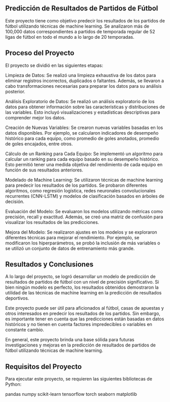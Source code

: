 ## Predicción de Resultados de Partidos de Fútbol
Este proyecto tiene como objetivo predecir los resultados de los partidos de fútbol utilizando técnicas de machine learning. Se analizaron más de 100,000 datos correspondientes a partidos de temporada regular de 52 ligas de fútbol en todo el mundo a lo largo de 20 temporadas.

## Proceso del Proyecto
El proyecto se dividió en las siguientes etapas:

Limpieza de Datos: Se realizó una limpieza exhaustiva de los datos para eliminar registros incorrectos, duplicados o faltantes. Además, se llevaron a cabo transformaciones necesarias para preparar los datos para su análisis posterior.

Análisis Exploratorio de Datos: Se realizó un análisis exploratorio de los datos para obtener información sobre las características y distribuciones de las variables. Esto incluyó visualizaciones y estadísticas descriptivas para comprender mejor los datos.

Creación de Nuevas Variables: Se crearon nuevas variables basadas en los datos disponibles. Por ejemplo, se calcularon indicadores de desempeño histórico para cada equipo, como promedio de goles anotados, promedio de goles encajados, entre otros.

Cálculo de un Ranking para Cada Equipo: Se implementó un algoritmo para calcular un ranking para cada equipo basado en su desempeño histórico. Esto permitió tener una medida objetiva del rendimiento de cada equipo en función de sus resultados anteriores.

Modelado de Machine Learning: Se utilizaron técnicas de machine learning para predecir los resultados de los partidos. Se probaron diferentes algoritmos, como regresión logística, redes neuronales convolucionales recurrentes (CNN-LSTM) y modelos de clasificación basados en árboles de decisión.

Evaluación del Modelo: Se evaluaron los modelos utilizando métricas como precisión, recall y exactitud. Además, se creó una matriz de confusión para visualizar los resultados de las predicciones.

Mejora del Modelo: Se realizaron ajustes en los modelos y se exploraron diferentes técnicas para mejorar el rendimiento. Por ejemplo, se modificaron los hiperparámetros, se probó la inclusión de más variables o se utilizó un conjunto de datos de entrenamiento más grande.

## Resultados y Conclusiones
A lo largo del proyecto, se logró desarrollar un modelo de predicción de resultados de partidos de fútbol con un nivel de precisión significativo. Si bien ningún modelo es perfecto, los resultados obtenidos demostraron la utilidad de las técnicas de machine learning en la predicción de resultados deportivos.

Este proyecto puede ser útil para aficionados al fútbol, casas de apuestas y otros interesados en predecir los resultados de los partidos. Sin embargo, es importante tener en cuenta que las predicciones están basadas en datos históricos y no tienen en cuenta factores impredecibles o variables en constante cambio.

En general, este proyecto brinda una base sólida para futuras investigaciones y mejoras en la predicción de resultados de partidos de fútbol utilizando técnicas de machine learning.

## Requisitos del Proyecto
Para ejecutar este proyecto, se requieren las siguientes bibliotecas de Python:

pandas
numpy
scikit-learn
tensorflow
torch
seaborn
matplotlib
